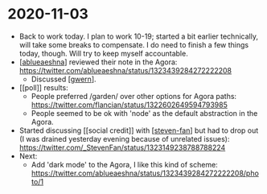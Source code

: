 # 2020-11-03

- Back to work today. I plan to work 10-19; started a bit earlier technically, will take some breaks to compensate. I do need to finish a few things today, though. Will try to keep myself accountable.
- [[ablueaeshna]] reviewed their note in the Agora: https://twitter.com/ablueaeshna/status/1323439284272222208
  - Discussed [[gwern]].
- [[poll]] results:
  - People preferred /garden/ over other options for Agora paths: https://twitter.com/flancian/status/1322602649594793985
  - People seemed to be ok with 'node' as the default abstraction in the Agora.
- Started discussing [[social credit]] with [[steven-fan]] but had to drop out (I was drained yesterday evening because of unrelated issues): https://twitter.com/_StevenFan/status/1323149238788788224
- Next:
  - Add 'dark mode' to the Agora, I like this kind of scheme: https://twitter.com/ablueaeshna/status/1323439284272222208/photo/1

[//begin]: # "Autogenerated link references for markdown compatibility"
[ablueaeshna]: ../ablueaeshna "Ablueaeshna"
[gwern]: ../gwern "Gwern"
[steven-fan]: ../steven-fan "Steven Fan"
[//end]: # "Autogenerated link references"
